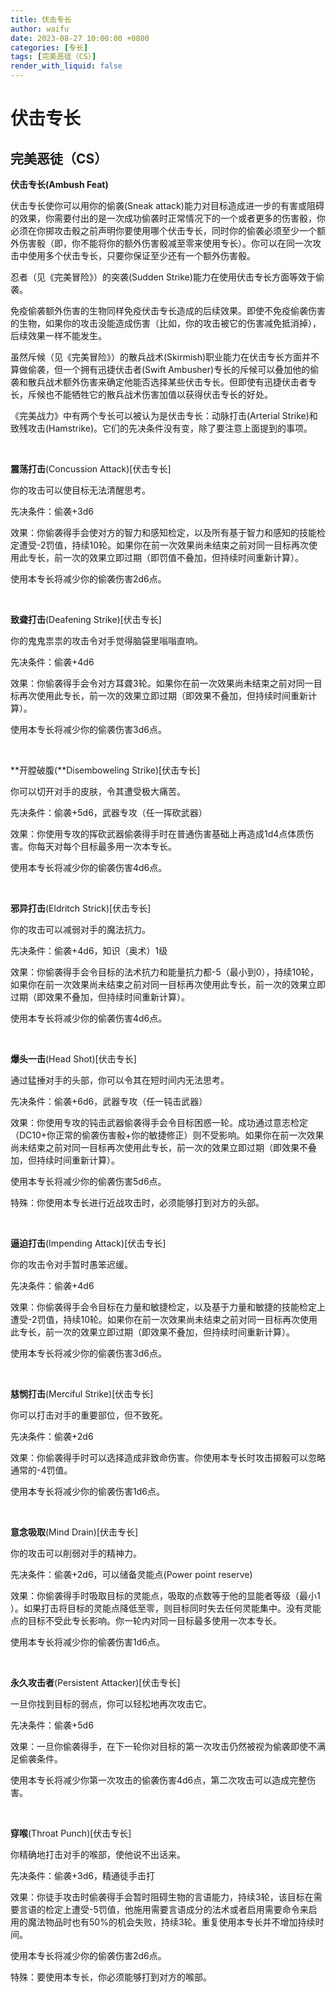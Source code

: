 ```yaml
---
title: 伏击专长
author: waifu
date: 2023-08-27 10:00:00 +0800
categories: [专长]
tags: [完美恶徒（CS）]
render_with_liquid: false
---
```

# 伏击专长
## 完美恶徒（CS）


**伏击专长(Ambush Feat)** 


伏击专长使你可以用你的偷袭(Sneak attack)能力对目标造成进一步的有害或阻碍的效果，你需要付出的是一次成功偷袭时正常情况下的一个或者更多的伤害骰，你必须在你掷攻击骰之前声明你要使用哪个伏击专长，同时你的偷袭必须至少一个额外伤害骰（即，你不能将你的额外伤害骰减至零来使用专长）。你可以在同一次攻击中使用多个伏击专长，只要你保证至少还有一个额外伤害骰。



忍者（见《完美冒险》）的突袭(Sudden Strike)能力在使用伏击专长方面等效于偷袭。 


免疫偷袭额外伤害的生物同样免疫伏击专长造成的后续效果。即使不免疫偷袭伤害的生物，如果你的攻击没能造成伤害（比如，你的攻击被它的伤害减免抵消掉），后续效果一样不能发生。



虽然斥候（见《完美冒险》）的散兵战术(Skirmish)职业能力在伏击专长方面并不算做偷袭，但一个拥有迅捷伏击者(Swift
Ambusher)专长的斥候可以叠加他的偷袭和散兵战术额外伤害来确定他能否选择某些伏击专长。但即使有迅捷伏击者专长，斥候也不能牺牲它的散兵战术伤害加值以获得伏击专长的好处。



《完美战力》中有两个专长可以被认为是伏击专长：动脉打击(Arterial Strike)和致残攻击(Hamstrike)。它们的先决条件没有变，除了要注意上面提到的事项。



 


**震荡打击**(Concussion Attack)[伏击专长] 


你的攻击可以使目标无法清醒思考。 


先决条件：偷袭+3d6 


效果：你偷袭得手会使对方的智力和感知检定，以及所有基于智力和感知的技能检定遭受-2罚值，持续10轮。如果你在前一次效果尚未结束之前对同一目标再次使用此专长，前一次的效果立即过期（即罚值不叠加，但持续时间重新计算）。



使用本专长将减少你的偷袭伤害2d6点。 


 


**致聋打击**(Deafening Strike)[伏击专长] 


你的鬼鬼祟祟的攻击令对手觉得脑袋里嗡嗡直响。 


先决条件：偷袭+4d6 


效果：你偷袭得手会令对方耳聋3轮。如果你在前一次效果尚未结束之前对同一目标再次使用此专长，前一次的效果立即过期（即效果不叠加，但持续时间重新计算）。



使用本专长将减少你的偷袭伤害3d6点。 


 


**开膛破腹(**Disemboweling Strike)[伏击专长] 


你可以切开对手的皮肤，令其遭受极大痛苦。 


先决条件：偷袭+5d6，武器专攻（任一挥砍武器） 


效果：你使用专攻的挥砍武器偷袭得手时在普通伤害基础上再造成1d4点体质伤害。你每天对每个目标最多用一次本专长。



使用本专长将减少你的偷袭伤害4d6点。 


 


**邪异打击**(Eldritch Strick)[伏击专长] 


你的攻击可以减弱对手的魔法抗力。 


先决条件：偷袭+4d6，知识（奥术）1级 


效果：你偷袭得手会令目标的法术抗力和能量抗力都-5（最小到0），持续10轮，如果你在前一次效果尚未结束之前对同一目标再次使用此专长，前一次的效果立即过期（即效果不叠加，但持续时间重新计算）。



使用本专长将减少你的偷袭伤害4d6点。 


 


**爆头一击**(Head Shot)[伏击专长] 


通过猛捶对手的头部，你可以令其在短时间内无法思考。 


先决条件：偷袭+6d6，武器专攻（任一钝击武器） 


效果：你使用专攻的钝击武器偷袭得手会令目标困惑一轮。成功通过意志检定（DC10+你正常的偷袭伤害骰+你的敏捷修正）则不受影响。如果你在前一次效果尚未结束之前对同一目标再次使用此专长，前一次的效果立即过期（即效果不叠加，但持续时间重新计算）。



使用本专长将减少你的偷袭伤害5d6点。 


特殊：你使用本专长进行近战攻击时，必须能够打到对方的头部。 


 


**逼迫打击**(Impending Attack)[伏击专长] 


你的攻击令对手暂时愚笨迟缓。 


先决条件：偷袭+4d6 


效果：你偷袭得手会令目标在力量和敏捷检定，以及基于力量和敏捷的技能检定上遭受-2罚值，持续10轮。如果你在前一次效果尚未结束之前对同一目标再次使用此专长，前一次的效果立即过期（即效果不叠加，但持续时间重新计算）。



使用本专长将减少你的偷袭伤害3d6点。 


 


**慈悯打击**(Merciful Strike)[伏击专长] 


你可以打击对手的重要部位，但不致死。 


先决条件：偷袭+2d6 


效果：你偷袭得手时可以选择造成非致命伤害。你使用本专长时攻击掷骰可以忽略通常的-4罚值。 


使用本专长将减少你的偷袭伤害1d6点。 


 


**意念吸取**(Mind Drain)[伏击专长] 


你的攻击可以削弱对手的精神力。 


先决条件：偷袭+2d6，可以储备灵能点(Power point
reserve) 


效果：你偷袭得手时吸取目标的灵能点，吸取的点数等于他的显能者等级（最小1
）。如果打击将目标的灵能点降低至零，则目标同时失去任何灵能集中。没有灵能点的目标不受此专长影响。你一轮内对同一目标最多使用一次本专长。 


使用本专长将减少你的偷袭伤害1d6点。 


  


**永久攻击者**(Persistent Attacker)[伏击专长] 


一旦你找到目标的弱点，你可以轻松地再次攻击它。 


先决条件：偷袭+5d6 


效果：一旦你偷袭得手，在下一轮你对目标的第一次攻击仍然被视为偷袭即使不满足偷袭条件。 


使用本专长将减少你第一次攻击的偷袭伤害4d6点，第二次攻击可以造成完整伤害。 


 


**穿喉**(Throat Punch)[伏击专长] 


你精确地打击对手的喉部，使他说不出话来。 


先决条件：偷袭+3d6，精通徒手击打 


效果：你徒手攻击时偷袭得手会暂时阻碍生物的言语能力，持续3轮，该目标在需要言语的检定上遭受-5罚值，他施用需要言语成分的法术或者启用需要命令来启用的魔法物品时也有50%的机会失败，持续3轮。重复使用本专长并不增加持续时间。 


使用本专长将减少你的偷袭伤害2d6点。 


特殊：要使用本专长，你必须能够打到对方的喉部。 








